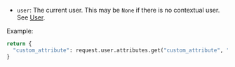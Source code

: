 -   `user`: The current user. This may be `None` if there is no contextual user. See [User](../user-group/user/user_attributes#object-properties).

Example:

```python
return {
  "custom_attribute": request.user.attributes.get("custom_attribute", "default"),
}
```
